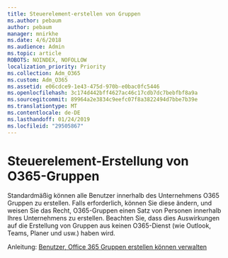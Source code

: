 ```yaml
---
title: Steuerelement-erstellen von Gruppen
ms.author: pebaum
author: pebaum
manager: mnirkhe
ms.date: 4/6/2018
ms.audience: Admin
ms.topic: article
ROBOTS: NOINDEX, NOFOLLOW
localization_priority: Priority
ms.collection: Adm_O365
ms.custom: Adm_O365
ms.assetid: e06cdce9-1e43-475d-970b-e0bac0fc5446
ms.openlocfilehash: 3c174d442bff4627ac46c17cdb7dc7bebfbf8a9a
ms.sourcegitcommit: 89964a2e3834c9eefc07f8a3822494d7bbe7b39e
ms.translationtype: MT
ms.contentlocale: de-DE
ms.lasthandoff: 01/24/2019
ms.locfileid: "29505867"
---
```

# <a name="control-creation-of-o365-groups"></a>Steuerelement-Erstellung von O365-Gruppen

Standardmäßig können alle Benutzer innerhalb des Unternehmens O365 Gruppen zu erstellen. Falls erforderlich, können Sie diese ändern, und weisen Sie das Recht, O365-Gruppen einen Satz von Personen innerhalb Ihres Unternehmens zu erstellen. Beachten Sie, dass dies Auswirkungen auf die Erstellung von Gruppen aus keinen O365-Dienst (wie Outlook, Teams, Planer und usw.) haben wird.
  
 Anleitung: [Benutzer, Office 365 Gruppen erstellen können verwalten](https://docs.microsoft.com/office365/admin/create-groups/manage-creation-of-groups)
  

